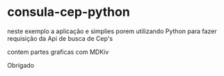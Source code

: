 # consula-cep-python


neste exemplo a aplicação e simplies porem utilizando Python para fazer requisição da Api de busca de Cep's

contem partes graficas com MDKiv

Obrigado
